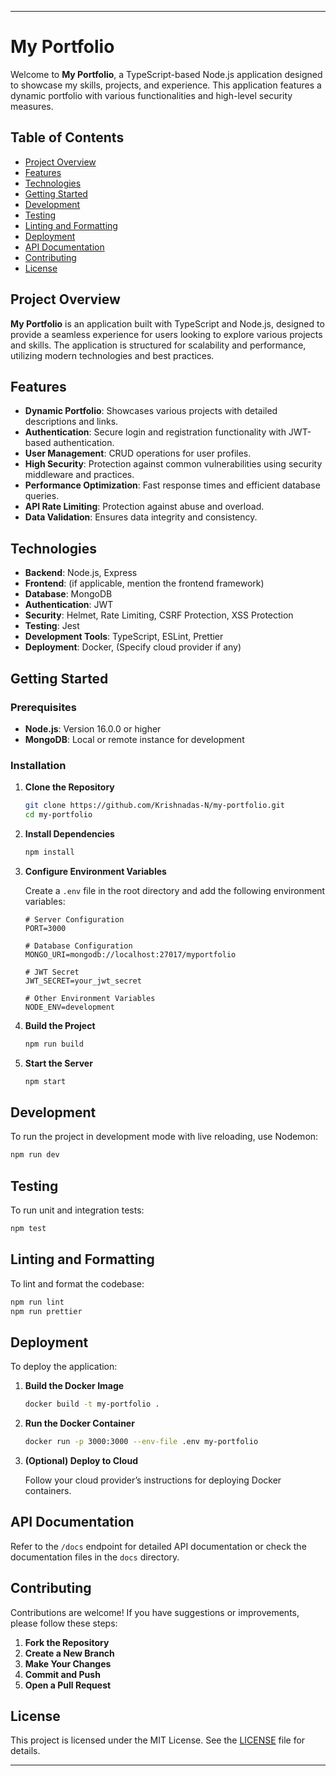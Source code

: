 
---

# My Portfolio

Welcome to **My Portfolio**, a TypeScript-based Node.js application designed to showcase my skills, projects, and experience. This application features a dynamic portfolio with various functionalities and high-level security measures.

## Table of Contents

- [Project Overview](#project-overview)
- [Features](#features)
- [Technologies](#technologies)
- [Getting Started](#getting-started)
- [Development](#development)
- [Testing](#testing)
- [Linting and Formatting](#linting-and-formatting)
- [Deployment](#deployment)
- [API Documentation](#api-documentation)
- [Contributing](#contributing)
- [License](#license)

## Project Overview

**My Portfolio** is an application built with TypeScript and Node.js, designed to provide a seamless experience for users looking to explore various projects and skills. The application is structured for scalability and performance, utilizing modern technologies and best practices.

## Features

- **Dynamic Portfolio**: Showcases various projects with detailed descriptions and links.
- **Authentication**: Secure login and registration functionality with JWT-based authentication.
- **User Management**: CRUD operations for user profiles.
- **High Security**: Protection against common vulnerabilities using security middleware and practices.
- **Performance Optimization**: Fast response times and efficient database queries.
- **API Rate Limiting**: Protection against abuse and overload.
- **Data Validation**: Ensures data integrity and consistency.

## Technologies

- **Backend**: Node.js, Express
- **Frontend**: (if applicable, mention the frontend framework)
- **Database**: MongoDB
- **Authentication**: JWT
- **Security**: Helmet, Rate Limiting, CSRF Protection, XSS Protection
- **Testing**: Jest
- **Development Tools**: TypeScript, ESLint, Prettier
- **Deployment**: Docker, (Specify cloud provider if any)

## Getting Started

### Prerequisites

- **Node.js**: Version 16.0.0 or higher
- **MongoDB**: Local or remote instance for development

### Installation

1. **Clone the Repository**

   ```bash
   git clone https://github.com/Krishnadas-N/my-portfolio.git
   cd my-portfolio
   ```

2. **Install Dependencies**

   ```bash
   npm install
   ```

3. **Configure Environment Variables**

   Create a `.env` file in the root directory and add the following environment variables:

   ```plaintext
   # Server Configuration
   PORT=3000

   # Database Configuration
   MONGO_URI=mongodb://localhost:27017/myportfolio

   # JWT Secret
   JWT_SECRET=your_jwt_secret

   # Other Environment Variables
   NODE_ENV=development
   ```

4. **Build the Project**

   ```bash
   npm run build
   ```

5. **Start the Server**

   ```bash
   npm start
   ```

## Development

To run the project in development mode with live reloading, use Nodemon:

```bash
npm run dev
```

## Testing

To run unit and integration tests:

```bash
npm test
```

## Linting and Formatting

To lint and format the codebase:

```bash
npm run lint
npm run prettier
```

## Deployment

To deploy the application:

1. **Build the Docker Image**

   ```bash
   docker build -t my-portfolio .
   ```

2. **Run the Docker Container**

   ```bash
   docker run -p 3000:3000 --env-file .env my-portfolio
   ```

3. **(Optional) Deploy to Cloud**

   Follow your cloud provider’s instructions for deploying Docker containers.

## API Documentation

Refer to the `/docs` endpoint for detailed API documentation or check the documentation files in the `docs` directory.

## Contributing

Contributions are welcome! If you have suggestions or improvements, please follow these steps:

1. **Fork the Repository**
2. **Create a New Branch**
3. **Make Your Changes**
4. **Commit and Push**
5. **Open a Pull Request**

## License

This project is licensed under the MIT License. See the [LICENSE](LICENSE) file for details.

---
